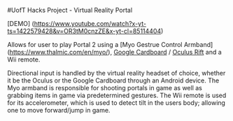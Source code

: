 #UofT Hacks Project - Virtual Reality Portal

[DEMO] (https://www.youtube.com/watch?x-yt-ts=1422579428&v=OR3tM0cnzZE&x-yt-cl=85114404)

Allows for user to play Portal 2 using a [Myo Gestrue Control Armband] (https://www.thalmic.com/en/myo/), [Google Cardboard](https://www.google.com/get/cardboard/) / [Oculus Rift](https://www.oculus.com/) and a Wii remote.

Directional input is handled by the virtual reality headset of choice, whether it be the Oculus or the Google Cardboard through an Android device. The Myo armband is responsible for shooting portals in game as well as grabbing items in game via predetermined gestures. The Wii remote is used for its accelerometer, which is used to detect tilt in the users body; allowing one to move forward/jump in game. 
